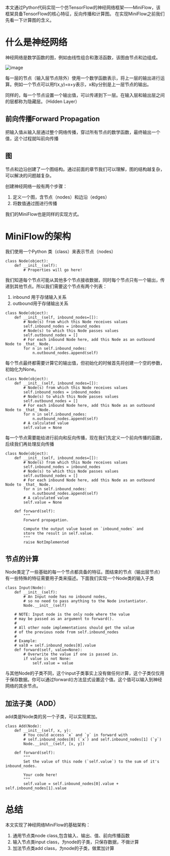 本文通过Python代码实现一个仿TensorFlow的神经网络框架——MiniFlow，该框架具备TensorFlow的核心特征，反向传播和计算图。
在实现MiniFlow之前我们先看一下计算图的含义。
# 什么是神经网络
神经网络是数学函数的图，例如由线性组合和激活函数，该图由节点和边组成。

![image](http://note.youdao.com/favicon.ico)

每一层的节点（输入层节点除外）使用一个数学函数表示，将上一层的输出进行运算。例如一个节点可以用f(x,y)=x+y表示，x和y分别是上一层节点的输出。

同样的，每一个节点设置一个输出值，可以传递到下一层。在输入层和输出层之间的层都称为隐藏层。（Hidden Layer）

## 前向传播Forward Propagation
把输入值从输入层通过整个网络传播，穿过所有节点的数学函数，最终输出一个值，这个过程就叫前向传播

## 图
节点和边沿创建了一个图结构。通过前面的章节我们可以理解，图的结构越复杂，可以解决的问题越复杂。

创建神经网络一般有两个步骤：
1. 定义一个图，含节点（nodes）和边沿（edges）
2. 将数值通过图进行传播

我们的MiniFlow也是同样的实现方式。

# MiniFlow的架构
我们使用一个Python 类（class）来表示节点（nodes）

```
class Node(object):
    def __init__(self):
        # Properties will go here!
```
我们知道每个节点可能从其他多个节点接收数据，同时每个节点只有一个输出，传递到其他节点。所以我们需要这个节点有两个列表：
1. inbound 用于存储输入关系
2. outbound用于存储输出关系

```
class Node(object):
    def __init__(self, inbound_nodes=[]):
        # Node(s) from which this Node receives values
        self.inbound_nodes = inbound_nodes
        # Node(s) to which this Node passes values
        self.outbound_nodes = []
        # For each inbound Node here, add this Node as an outbound Node to _that_ Node.
        for n in self.inbound_nodes:
            n.outbound_nodes.append(self)
```
每个节点最终都需要计算它的输出值，但初始化的时候首先将创建一个空的参数，初始化为None。

```
class Node(object):
    def __init__(self, inbound_nodes=[]):
        # Node(s) from which this Node receives values
        self.inbound_nodes = inbound_nodes
        # Node(s) to which this Node passes values
        self.outbound_nodes = []
        # For each inbound Node here, add this Node as an outbound Node to _that_ Node.
        for n in self.inbound_nodes:
            n.outbound_nodes.append(self)
        # A calculated value
        self.value = None
```
每一个节点需要能给进行前向和反向传播，现在我们先定义一个前向传播的函数，后续我们再处理反向传播

```
class Node(object):
    def __init__(self, inbound_nodes=[]):
        # Node(s) from which this Node receives values
        self.inbound_nodes = inbound_nodes
        # Node(s) to which this Node passes values
        self.outbound_nodes = []
        # For each inbound Node here, add this Node as an outbound Node to _that_ Node.
        for n in self.inbound_nodes:
            n.outbound_nodes.append(self)
        # A calculated value
        self.value = None

    def forward(self):
        """
        Forward propagation.

        Compute the output value based on `inbound_nodes` and
        store the result in self.value.
        """
        raise NotImplemented
```
## 节点的计算
Node类定了一些基础的每一个节点都具备的特征。图结束的节点（输出层节点）有一些特殊的特征需要用子类来描述。下面我们实现一个Node类的输入子类

```
class Input(Node):
    def __init__(self):
        # An Input node has no inbound nodes,
        # so no need to pass anything to the Node instantiator.
        Node.__init__(self)

    # NOTE: Input node is the only node where the value
    # may be passed as an argument to forward().
    #
    # All other node implementations should get the value
    # of the previous node from self.inbound_nodes
    #
    # Example:
    # val0 = self.inbound_nodes[0].value
    def forward(self, value=None):
        # Overwrite the value if one is passed in.
        if value is not None:
            self.value = value
```
与其他Node的子类不同，这个input子类事实上没有做任何计算，这个子类仅仅用于保存数据。你可以通过forward()方法显式设置这个值。这个值可以输入到神经网络的其余节点。

## 加法子类（ADD）
add类是Node类的另一个子类，可以实现累加。

```
class Add(Node):
    def __init__(self, x, y):
        # You could access `x` and `y` in forward with
        # self.inbound_nodes[0] (`x`) and self.inbound_nodes[1] (`y`)
        Node.__init__(self, [x, y])

    def forward(self):
        """
        Set the value of this node (`self.value`) to the sum of it's inbound_nodes.
        
        Your code here!
        """
        self.value = self.inbound_nodes[0].value + self.inbound_nodes[1].value
```
# 总结
本文实现了神经网络MiniFlow的基础架构：
1. 通用节点类node class,包含输入、输出、值、前向传播函数
2. 输入节点类input class，为node的子类，只保存数据，不做计算
3. 加法节点类add class，为node的子类，做累加计算



